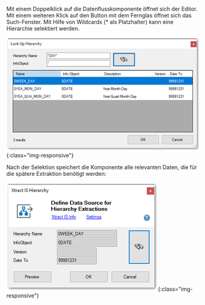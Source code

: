 Mit einem Doppelklick auf die Datenflusskomponente öffnet sich der Editor. Mit einem weiteren Klick auf den Button mit dem Fernglas öffnet sich das Such-Fenster. Mit Hilfe von Wildcards (* als Platzhalter) kann eine Hierarchie selektiert werden.

![Hierarchy-Search-01](/img/content/Hierarchy-Search-01.png){:class="img-responsive"} 


Nach der Selektion speichert die Komponente alle relevanten Daten, die für die spätere Extraktion benötigt werden:

![Hierarchy-Search-02](/img/content/Hierarchy-Search-02.png){:class="img-responsive"}